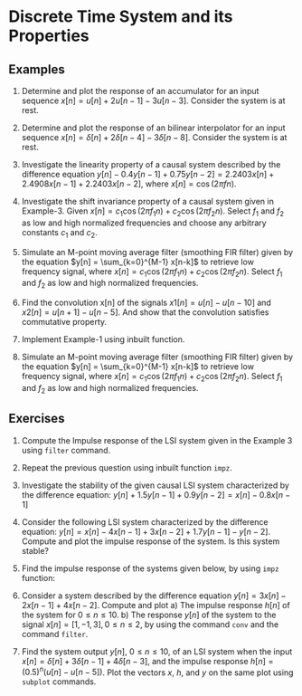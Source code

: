 # Discrete Time System and its Properties

## Examples

1. Determine and plot the response of an accumulator for an input sequence $x[n] = u[n] + 2 u[n-1] - 3 u[n-3]$. Consider the system is at rest.

2. Determine and plot the response of an bilinear interpolator for an input sequence $x[n] = \delta[n] + 2\delta[n-4] - 3\delta[n-8]$. Consider the system is at rest.

3. Investigate the linearity property of a causal system described by the difference equation $y[n] - 0.4 y[n-1] + 0.75 y[n-2] = 2.2403 x[n] + 2.4908 x[n-1] + 2.2403 x[n-2]$, where $x[n] = \cos(2 \pi f n)$.

4. Investigate the shift invariance property of a causal system given in Example-3. Given $x[n] = c_1\cos(2 \pi f_1 n) + c_2 \cos(2 \pi f_2 n)$. Select $f_1$ and $f_2$ as low and high normalized frequencies and choose any arbitrary constants $c_1$ and $c_2$.

5. Simulate an M-point moving average filter (smoothing FIR filter) given by the equation $y[n] = \sum_{k=0}^{M-1} x[n-k]$ to retrieve low frequency signal, where $x[n] = c_1\cos(2 \pi f_1 n) + c_2 \cos(2 \pi f_2 n)$. Select $f_1$ and $f_2$ as low and high normalized frequencies.

6. Find the convolution x[n] of the signals $x1[n] = u[n] - u[n-10]$ and $x2[n] = u[n+1] - u[n-5]$. And show that the convolution satisfies commutative property.

7. Implement Example-1 using inbuilt function.

8. Simulate an M-point moving average filter (smoothing FIR filter) given by the equation $y[n] = \sum_{k=0}^{M-1} x[n-k]$ to retrieve low frequency signal, where $x[n] = c_1\cos(2 \pi f_1 n) + c_2 \cos(2 \pi f_2 n)$. Select $f_1$ and $f_2$ as low and high normalized frequencies.

## Exercises

1. Compute the Impulse response of the LSI system given in the Example 3 using `filter` command.

2. Repeat the previous question using inbuilt function `impz`.

3. Investigate the stability of the given causal LSI system characterized by the difference equation: $y[n]+1.5y[n−1]+0.9y[n−2]=x[n]−0.8x[n−1]$

4. Consider the following LSI system characterized by the difference equation: $y[n] = x[n] − 4x[n − 1] + 3x[n − 2] + 1.7y[n − 1] − y[n − 2]$. Compute and plot the impulse response of the system. Is this system stable?

5. Find the impulse response of the systems given below, by using `impz` function:

6. Consider a system described by the difference equation $y[n] = 3x[n] − 2x[n − 1] + 4x[n − 2]$. Compute and plot
a) The impulse response $h[n]$ of the system for $0 \le n \le 10$.
b) The response $y[n]$ of the system to the signal $x[n] = [1,−1,3],0 \le n \le 2$, by using the command `conv` and the command `filter`.

7. Find the system output $y[n]$, $0 \le n \le 10$, of an LSI system when the input $x[n] = \delta[n] + 3\delta[n − 1] + 4\delta[n − 3]$, and the impulse response $h[n] = (0.5)^n(u[n] − u[n − 5])$. Plot the vectors $x$, $h$, and $y$ on the same plot using `subplot` commands.
